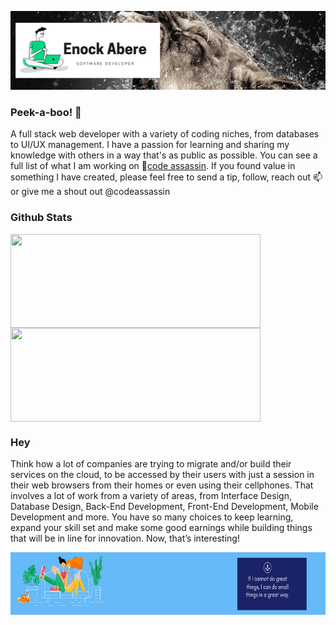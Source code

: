 ![profile](static/img/readme/1.png)

### Peek-a-boo! 👋
A full stack web developer with a variety of coding niches, from databases to UI/UX management. I have a passion for learning and sharing my knowledge with others in a way that's as public as possible. You can see a full list of what I am working on 🔭[code assassin](https://codeassassin.herokuapp.com/ ). If you found value in something I have created, please feel free to send a tip, follow, reach out 📫 or give me a shout out @codeassassin

### Github Stats
<a href="https://github.com/enockabere/github-readme-stats">
  <img align="center" src="https://github-readme-stats.vercel.app/api?username=enockabere&show_icons=true&theme=radical" width="400" height ="150" />
</a>

<a href="https://github.com/enockabere/github-readme-stats">
  <img align="center" src="https://github-readme-stats.vercel.app/api/top-langs/?username=enockabere&layout=compact" width="400" height ="150" />
</a>

<h3 color="red">Hey</h3>

  Think how a lot of companies are trying to migrate and/or build their services on the cloud, to be accessed by their users with just a session in their web browsers from their homes or even using their cellphones. That involves a lot of work from a variety of areas, from Interface Design, Database Design, Back-End Development, Front-End Development, Mobile Development and more. You have so many choices to keep learning, expand your skill set and make some good earnings while building things that will be in line for innovation. Now, that’s interesting!


<img src="static/img/readme/2.png" width="100%" height ="100" />
